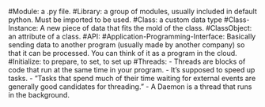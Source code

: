 #Module: a .py file.
#Library: a group of modules, usually included in default python. Must be imported to be used.
#Class: a custom data type
#Class-Instance: A new piece of data that fits the mold of the class.
#ClassObject: an attribute of a class.
#API: #Application-Programming-Interface:
	Basically sending data to another program (usually made by another company) so that it can be processed. You can think of it as a program in the cloud.
#Initialize: to prepare, to set, to set up
#Threads:
	- Threads are blocks of code that run at the same time in your program.
	- It’s supposed to speed up tasks.
	- “Tasks that spend much of their time waiting for external events are generally good candidates for threading.”
	- A Daemon is a thread that runs in the background.